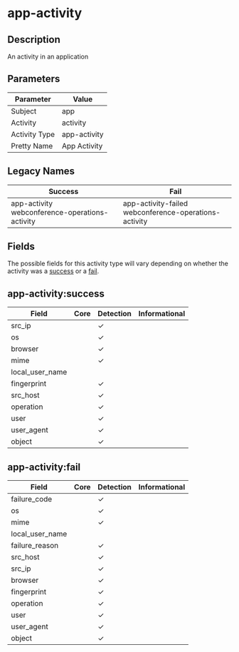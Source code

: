 app-activity
============

Description
-----------
An activity in an application

Parameters
----------
| Parameter     | Value        |
| ------------- | ------------ |
| Subject       | app          |
| Activity      | activity     |
| Activity Type | app-activity |
| Pretty Name   | App Activity |

Legacy Names
------------
| Success                                               | Fail                                                         |
| ----------------------------------------------------- | ------------------------------------------------------------ |
| app-activity<br>webconference-operations-activity<br> | app-activity-failed<br>webconference-operations-activity<br> |

Fields
------

The possible fields for this activity type will vary depending on whether the activity was a [success](#app-activitysuccess) or a [fail](#app-activityfail).


app-activity:success
--------------------

| Field           | Core | Detection | Informational |
| --------------- | ---- | --------- | ------------- |
| src_ip          |      | &#10003;  |               |
| os              |      | &#10003;  |               |
| browser         |      | &#10003;  |               |
| mime            |      | &#10003;  |               |
| local_user_name |      |           |               |
| fingerprint     |      | &#10003;  |               |
| src_host        |      | &#10003;  |               |
| operation       |      | &#10003;  |               |
| user            |      | &#10003;  |               |
| user_agent      |      | &#10003;  |               |
| object          |      | &#10003;  |               |

app-activity:fail
-----------------

| Field           | Core | Detection | Informational |
| --------------- | ---- | --------- | ------------- |
| failure_code    |      | &#10003;  |               |
| os              |      | &#10003;  |               |
| mime            |      | &#10003;  |               |
| local_user_name |      |           |               |
| failure_reason  |      | &#10003;  |               |
| src_host        |      | &#10003;  |               |
| src_ip          |      | &#10003;  |               |
| browser         |      | &#10003;  |               |
| fingerprint     |      | &#10003;  |               |
| operation       |      | &#10003;  |               |
| user            |      | &#10003;  |               |
| user_agent      |      | &#10003;  |               |
| object          |      | &#10003;  |               |